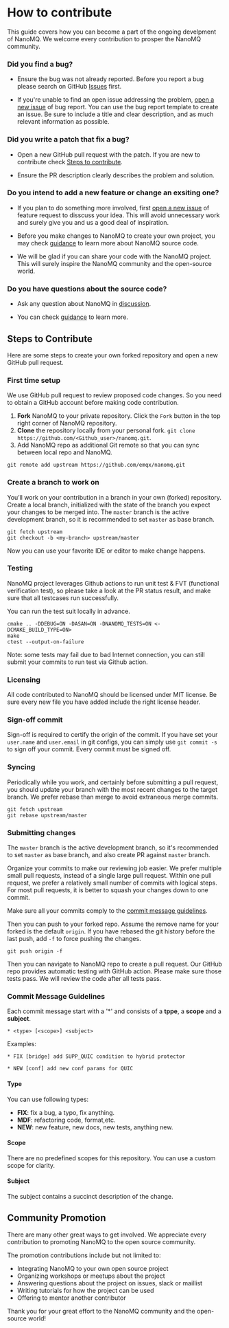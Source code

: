 # How to contribute

This guide covers how you can become a part of the ongoing develpment of NanoMQ. We welcome every contribution to prosper the NanoMQ community.

### Did you find a bug?

* Ensure the bug was not already reported. Before you report a bug please search on GitHub [Issues](https://github.com/emqx/nanomq/issues) first.

* If you're unable to find an open issue addressing the problem, [open a new issue](https://github.com/emqx/nanomq/issues/new/choose) of bug report.
 You can use the bug report template to create an issue. Be sure to include a title and clear description, and as much relevant information as possible.

### Did you write a patch that fix a bug?

* Open a new GitHub pull request with the patch. If you are new to contribute check [Steps to contribute](#steps-to-contribute).
  
* Ensure the PR description clearly describes the problem and solution.


### Do you intend to add a new feature or change an exsiting one?

* If you plan to do something more involved, first [open a new issue](https://github.com/emqx/nanomq/issues/new/choose) of feature request to disscuss your idea.
 This will avoid unnecessary work and surely give you and us a good deal of inspiration.
  
* Before you make changes to NanoMQ to create your own project, you may check [guidance](./CodeGuidance.md) to learn more about NanoMQ source code.

* We will be glad if you can share your code with the NanoMQ project. This will surely inspire the NanoMQ community and the open-source world.

### Do you have questions about the source code?

* Ask any question about NanoMQ in [discussion](https://github.com/emqx/nanomq/discussions).
  
* You can check [guidance](./CodeGuidance.md) to learn more.

## Steps to Contribute

Here are some steps to create your own forked repository and open a new GitHub pull request.

### First time setup

We use GitHub pull request to review proposed code changes. So you need to obtain a GitHub account before making code contribution.

1. **Fork** NanoMQ to your private repository. Click the `Fork` button in the top right corner of NanoMQ repository.
2. **Clone** the repository locally from your personal fork. `git clone https://github.com/<Github_user>/nanomq.git`.
3. Add NanoMQ repo as additional Git remote so that you can sync between local repo and NanoMQ.

```shell
git remote add upstream https://github.com/emqx/nanomq.git
```

### Create a branch to work on

You’ll work on your contribution in a branch in your own (forked) repository. Create a local branch, initialized with
the state of the branch you expect your changes to be merged into. The `master` branch is the active development branch, so
it is recommended to set `master` as base branch.

```shell
git fetch upstream
git checkout -b <my-branch> upstream/master
```

Now you can use your favorite IDE or editor to make change happens.

### Testing

NanoMQ project leverages Github actions to run unit test & FVT (functional verification test), so please take a
look at the PR status result, and make sure that all testcases run successfully.

You can run the test suit locally in advance.

```shell
cmake .. -DDEBUG=ON -DASAN=ON -DNANOMQ_TESTS=ON <-DCMAKE_BUILD_TYPE=ON>
make
ctest --output-on-failure
```
Note: some tests may fail due to bad Internet connection, you can still submit your commits to run test via Github action.

### Licensing

All code contributed to NanoMQ should be licensed under MIT license. Be sure every new file you have added include the right license header.

### Sign-off commit

Sign-off is required to certify the origin of the commit. If you have set your `user.name` and `user.email` in git configs,
 you can simply use `git commit -s` to sign off your commit. Every commit
must be signed off.

### Syncing

Periodically while you work, and certainly before submitting a pull request, you should update your branch with the most
recent changes to the target branch. We prefer rebase than merge to avoid extraneous merge commits.

```shell
git fetch upstream
git rebase upstream/master
```

### Submitting changes

The `master` branch is the active development branch, so it's recommended to set `master` as base branch, and also create PR
against `master` branch.

Organize your commits to make our reviewing job easier. We prefer multiple small pull requests, instead of a single large pull request.
 Within one pull request, we prefer a relatively small number of commits with logical steps. 
 For most pull requests, it is better to squash your changes down to one commit.

Make sure all your commits comply to the [commit message guidelines](#commit-message-guidelines).

Then you can push to your forked repo. Assume the remove name for your forked is the default `origin`. If you have
rebased the git history before the last push, add `-f` to force pushing the changes.

```shell
git push origin -f
```

Then you can navigate to NanoMQ repo to create a pull request. Our GitHub repo provides automatic testing with GitHub action.
 Please make sure those tests pass. We will review the code after all tests pass.

### Commit Message Guidelines
<!-- this may need further discussion -->

Each commit message start with a '*' and consists of a **tppe**, a **scope** and a **subject**.

```text
* <type> [<scope>] <subject>
```

Examples:

```text
* FIX [bridge] add SUPP_QUIC condition to hybrid protector 
```

```text
* NEW [conf] add new conf params for QUIC
```

#### Type

You can use following types:

- **FIX**: fix a bug, a typo, fix anything.
- **MDF**: refactoring code, format,etc.
- **NEW**: new feature, new docs, new tests, anything new.

#### Scope

There are no predefined scopes for this repository. You can use a custom scope for clarity.

#### Subject

The subject contains a succinct description of the change.

## Community Promotion

There are many other great ways to get involved. We appreciate every contribution to promoting NanoMQ to the open source community.

The promotion contributions include but not limited to:

- Integrating NanoMQ to your own open source project
- Organizing workshops or meetups about the project
- Answering questions about the project on issues, slack or maillist
- Writing tutorials for how the project can be used
- Offering to mentor another contributor

Thank you for your great effort to the NanoMQ community and the open-source world!

